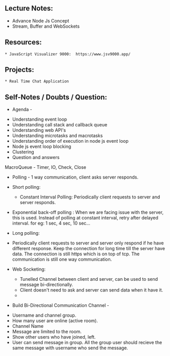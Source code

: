 
## Lecture Notes:
* Advance Node Js Concept
* Stream, Buffer and WebSockets

## Resources: 
    * JavaScript Visualizer 9000:  https://www.jsv9000.app/ 

## Projects: 
    * Real Time Chat Application 

## Self-Notes / Doubts / Question: 
    
* Agenda - 

- Understanding event loop
- Understanding call stack and callback queue
- Understanding web API's
- Understanding microtasks and macrotasks
- Understanding order of execution in node js event loop
- Node js event loop blocking
- Clustering
- Question and answers


MacroQueue - Timer, IO, Check, Close 

* Polling - 1 way communication, client asks  server responds. 

* Short polling: 
    - Constant Interval Polling: Periodically client requests to server and server responds.  

* Exponential back-off polling : When we are facing issue with the server, this is used. Instead of polling at constant interval, retry after delayed interval. for eg: 1 sec, 4 sec, 10 sec... 

* Long polling: 
 - Periodically client requests to server and server only respond if he have different response. Keep the connection for long time till the server have data. The connection is still https which is on top of tcp. The communication is still one way communication.

* Web Socketing: 
  * Tunelled Channel between client and server, can be used to send message bi-directionally. 
  * Client doesn't need to ask and server can send data when it have it. 
  * 

* Build Bi-Directional Communication Channel - 

- Username and channel group. 
- How many user are online (active room). 
- Channel Name
- Message are limited to the room. 
- Show other users who have joined, left. 
- User can send message in group. All the group user should recieve the same message with username who send the message. 

